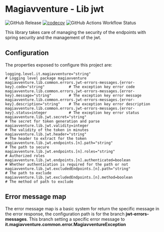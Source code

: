 # Magiavventure - Lib jwt

![GitHub Release](https://img.shields.io/github/v/release/Magiavventure/lib-jwt)
[![codecov](https://codecov.io/gh/Magiavventure/lib-jwt/graph/badge.svg?token=CNGYZAUIWC)](https://codecov.io/gh/Magiavventure/lib-jwt)
![GitHub Actions Workflow Status](https://img.shields.io/github/actions/workflow/status/Magiavventure/lib-jwt/build.yml)

This library takes care of managing the security of the endpoints with spring security and the management of the jwt.

## Configuration

The properties exposed to configure this project are:

```properties
logging.level.it.magiavventure="string"                                                 # Logging level package magiavventure
magiavventure.lib.common.errors.jwt-errors-messages.{error-key}.code="string"           # The exception key error code
magiavventure.lib.common.errors.jwt-errors-messages.{error-key}.message="string"        # The exception key error message
magiavventure.lib.common.errors.jwt-errors-messages.{error-key}.description="string"    # The exception key error description
magiavventure.lib.common.errors.jwt-errors-messages.{error-key}.status=integer          # The exception key error status
magiavventure.lib.jwt.secret="string"                                                   # The secret for token generation and parse
magiavventure.lib.jwt.validity=integer                                                  # The validity of the token in minutes
magiavventure.lib.jwt.header="string"                                                   # The header to extract for the token
magiavventure.lib.jwt.endpoints.[n].path="string"                                       # The path to secure
magiavventure.lib.jwt.endpoints.[n].roles="string"                                      # Authorized roles
magiavventure.lib.jwt.endpoints.[n].authenticated=boolean                               # Whether authentication is required for the path or not
magiavventure.lib.jwt.excludedEndpoints.[n].path="string"                               # The path to exclude
magiavventure.lib.jwt.excludedEndpoints.[n].method=boolean                              # The method of path to exclude
```


## Error message map
The error message map is a basic system for return the specific message in the error response,
the configuration path is for the branch **jwt-errors-messages**.
This branch setting a specific error message to **it.magiavventure.common.error.MagiavventureException**